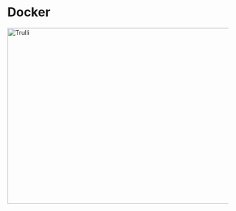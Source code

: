 # Docker 


<img src="https://proxy.duckduckgo.com/iu/?u=https%3A%2F%2Fhdwallpaperim.com%2Fwp-content%2Fuploads%2F2017%2F08%2F25%2F461265-docker-containers.jpg&f=1" alt="Trulli" width="700" height="400">




